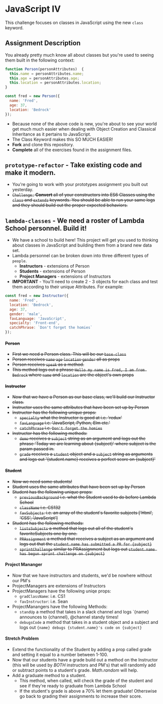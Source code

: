 # JavaScript IV

This challenge focuses on classes in JavaScript using the new `class` keyword.

## Assignment Description

You already pretty much know all about classes but you're used to seeing them built in the following context:

```js
function Person(personAttributes)  {
  this.name = personAttributes.name;
  this.age = personAttributes.age;
  this.location = personAttributes.location;
}

const fred = new Person({
  name: 'Fred',
  age: 37,
  location: 'Bedrock'
});
```

* Because none of the above code is new, you're about to see your world get much much easier when dealing with Object Creation and Classical Inheritance as it pertains to JavaScript.
* The Class Keyword makes this SO MUCH EASIER!
* **Fork** and clone this repository.
* **Complete** all of the exercises found in the assignment files.

## `prototype-refactor` - Take existing code and make it modern.

* You're going to work with your prototypes assignment you built out yesterday.
* ~~`Challenge:` **Convert** all of your constructors into ES6 Classes using the `class` and `extends` keywords. You should be able to run your same logs and they should build out the proper expected behaviors.~~

## `lambda-classes` - We need a roster of Lambda School personnel. Build it!

* We have a school to build here! This project will get you used to thinking about classes in JavaScript and building them from a brand new data set.
* Lambda personnel can be broken down into three different types of `people`.
  * **Instructors** - extensions of Person
  * **Students** - extensions of Person
  * **Project Managers** - extensions of Instructors
* **IMPORTANT** - You'll need to create 2 - 3 objects for each class and test them according to their unique Attributes. For example:

```js
const fred = new Instructor({
  name: 'Fred',
  location: 'Bedrock',
  age: 37,
  gender: 'male',
  favLanguage: 'JavaScript',
  specialty: 'Front-end',
  catchPhrase: `Don't forget the homies`
});
```

#### ~~Person~~

* ~~First we need a Person class. This will be our `base-class`~~
* ~~Person receives `name` `age` `location` `gender` all as props~~
* ~~Person receives `speak` as a method.~~
* ~~This method logs out a phrase `Hello my name is Fred, I am from Bedrock` where `name` and `location` are the object's own props~~

#### ~~Instructor~~

* ~~Now that we have a Person as our base class, we'll build our Instructor class.~~
* ~~Instructor uses the same attributes that have been set up by Person~~
* ~~Instructor has the following unique props:~~
  * ~~`specialty` what the Instructor is good at i.e. 'redux'~~
  * ~~`favLanguage` i.e. 'JavaScript, Python, Elm etc.'~~
  * ~~`catchPhrase` i.e. `Don't forget the homies`~~
* ~~Instructor has the following methods:~~
  * ~~`demo` receives a `subject` string as an argument and logs out the phrase 'Today we are learning about {subject}' where subject is the param passed in.~~
  * ~~`grade` receives a `student` object and a `subject` string as arguments and logs out '{student.name} receives a perfect score on {subject}'~~

#### ~~Student~~

* ~~Now we need some students!~~
* ~~Student uses the same attributes that have been set up by Person~~
* ~~Student has the following unique props:~~
  * ~~`previousBackground` i.e. what the Student used to do before Lambda School~~
  * ~~`className` i.e. CS132~~
  * ~~`favSubjects`. i.e. an array of the student's favorite subjects ['Html', 'CSS', 'JavaScript']~~
* ~~Student has the following methods:~~
  * ~~`listsSubjects` a method that logs out all of the student's favoriteSubjects one by one.~~
  * ~~`PRAssignment` a method that receives a subject as an argument and logs out that the `student.name has submitted a PR for {subject}`~~
  * ~~`sprintChallenge` similar to PRAssignment but logs out `student.name has begun sprint challenge on {subject}`~~

#### Project Mananger

* Now that we have instructors and students, we'd be nowhere without our PM's
* ProjectManagers are extensions of Instructors
* ProjectManagers have the following uniqe props:
  * `gradClassName`: i.e. CS1
  * `favInstructor`: i.e. Sean
* ProjectManangers have the following Methods:
  * `standUp` a method that takes in a slack channel and logs `{name} announces to {channel}, @channel standy times!​​​​​
  * `debugsCode` a method that takes in a student object and a subject and logs out `{name} debugs {student.name}'s code on {subject}`

#### Stretch Problem

* Extend the functionality of the Student by adding a prop called grade and setting it equal to a number between 1-100.
* Now that our students have a grade build out a method on the Instructor (this will be used by _BOTH_ instructors and PM's) that will randomly add or subtract points to a student's grade. _Math.random_ will help.
* Add a graduate method to a student.
  * This method, when called, will check the grade of the student and see if they're ready to graduate from Lambda School
  * If the student's grade is above a 70% let them graduate! Otherswise go back to grading their assignments to increase their score.
